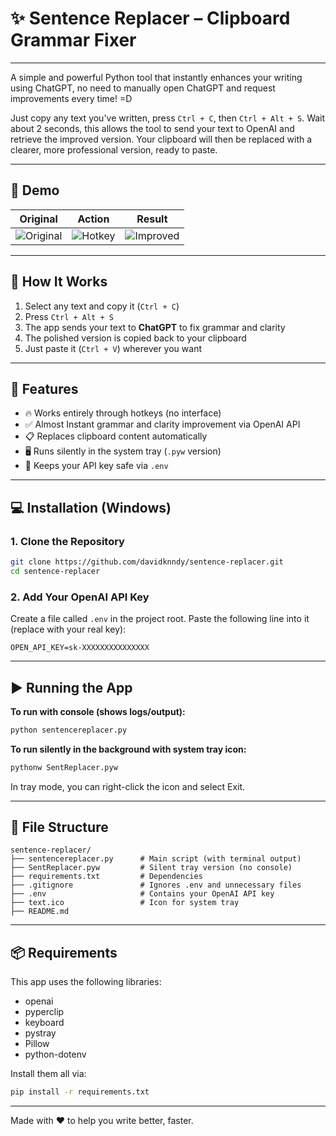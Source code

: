 # ✨ Sentence Replacer – Clipboard Grammar Fixer

---

A simple and powerful Python tool that instantly enhances your writing using ChatGPT, no need to manually open ChatGPT and request improvements every time! =D

Just copy any text you've written, press `Ctrl + C`, then `Ctrl + Alt + S`. Wait about 2 seconds, this allows the tool to send your text to OpenAI and retrieve the improved version. Your clipboard will then be replaced with a clearer, more professional version, ready to paste.

---

## 📸 Demo

| Original | Action | Result |
|----------|--------|--------|
| ![Original](https://i.ibb.co/Mx0yT5JC/orig.png) | ![Hotkey](https://i.ibb.co/vC2j0Nkg/copied.png) | ![Improved](https://i.ibb.co/jkTk02Lr/new.png) |

---

## 🧠 How It Works

1. Select any text and copy it (`Ctrl + C`)
2. Press `Ctrl + Alt + S`
3. The app sends your text to **ChatGPT** to fix grammar and clarity
4. The polished version is copied back to your clipboard
5. Just paste it (`Ctrl + V`) wherever you want

---

## 🚀 Features

- 🔥 Works entirely through hotkeys (no interface)
- ✅ Almost Instant grammar and clarity improvement via OpenAI API
- 📋 Replaces clipboard content automatically
- 🖥️ Runs silently in the system tray (`.pyw` version)
- 🔐 Keeps your API key safe via `.env`

---

## 💻 Installation (Windows)

### 1. Clone the Repository
```bash
git clone https://github.com/davidknndy/sentence-replacer.git
cd sentence-replacer
```

### 2. Add Your OpenAI API Key

Create a file called `.env` in the project root. Paste the following line into it (replace with your real key):

```env
OPEN_API_KEY=sk-XXXXXXXXXXXXXXX
```

---

## ▶️ Running the App

**To run with console (shows logs/output):**

```bash
python sentencereplacer.py
```

**To run silently in the background with system tray icon:**

```bash
pythonw SentReplacer.pyw
```

In tray mode, you can right-click the icon and select Exit.

---

## 📁 File Structure

```
sentence-replacer/
├── sentencereplacer.py      # Main script (with terminal output)
├── SentReplacer.pyw         # Silent tray version (no console)
├── requirements.txt         # Dependencies
├── .gitignore               # Ignores .env and unnecessary files
├── .env                     # Contains your OpenAI API key
├── text.ico                 # Icon for system tray
├── README.md
```

---

## 📦 Requirements

This app uses the following libraries:

- openai
- pyperclip
- keyboard
- pystray
- Pillow
- python-dotenv

Install them all via:

```bash
pip install -r requirements.txt
```

---

Made with ❤️ to help you write better, faster.